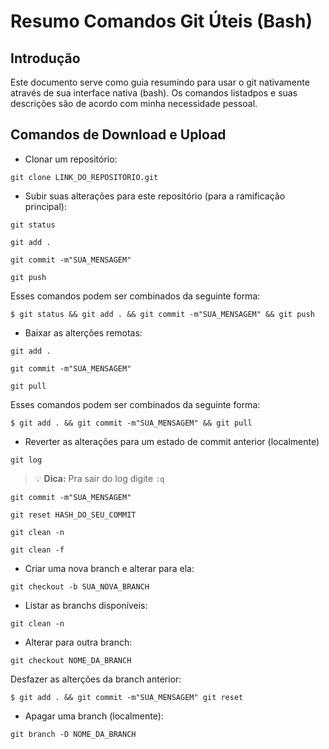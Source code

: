 # Resumo Comandos Git Úteis (Bash)
## Introdução
Este documento serve como guia resumindo para usar o git nativamente através de sua interface nativa (bash). Os comandos listadpos e suas descrições são de acordo com  minha necessidade pessoal.
## Comandos de Download e Upload
- Clonar um repositório:

```
git clone LINK_DO_REPOSITÓRIO.git
```

- Subir suas alterações para este repositório (para a ramificação principal):
```
git status
```
```
git add .
```
```
git commit -m"SUA_MENSAGEM"
```
```
git push
```

Esses comandos podem ser combinados da seguinte forma:

```
$ git status && git add . && git commit -m"SUA_MENSAGEM" && git push

```
- Baixar as alterções remotas:
```
git add .
```
```
git commit -m"SUA_MENSAGEM"
```
```
git pull
```
Esses comandos podem ser combinados da seguinte forma:

```
$ git add . && git commit -m"SUA_MENSAGEM" && git pull

```
- Reverter as alterações para um estado de commit anterior (localmente)
```
git log
```
> :bulb: **Dica:** Pra sair do log digite `:q`

```
git commit -m"SUA_MENSAGEM"
```
```
git reset HASH_DO_SEU_COMMIT        
```
```
git clean -n
```

```
git clean -f
```

- Criar uma nova branch e alterar para ela:
```
git checkout -b SUA_NOVA_BRANCH
```
- Listar as branchs disponíveis:
```
git clean -n
```
- Alterar para outra branch:
```
git checkout NOME_DA_BRANCH
```
Desfazer as alterções da branch anterior:

```
$ git add . && git commit -m"SUA_MENSAGEM" git reset
```
- Apagar uma branch (localmente):
```
git branch -D NOME_DA_BRANCH
```
